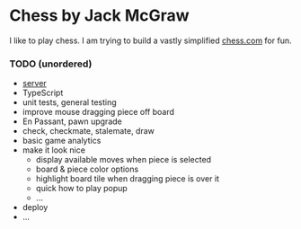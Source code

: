 # Chess by Jack McGraw

I like to play chess. I am trying to build a vastly simplified [chess.com](https://www.chess.com/) for fun.

### TODO (unordered)

- [server](https://github.com/jckmgraw/chess-server)
- TypeScript
- unit tests, general testing
- improve mouse dragging piece off board
- En Passant, pawn upgrade
- check, checkmate, stalemate, draw
- basic game analytics
- make it look nice
  - display available moves when piece is selected
  - board & piece color options
  - highlight board tile when dragging piece is over it
  - quick how to play popup
  - ...
- deploy
- ...
